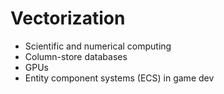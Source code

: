 # Vectorization

- Scientific and numerical computing
- Column-store databases
- GPUs
- Entity component systems (ECS) in game dev